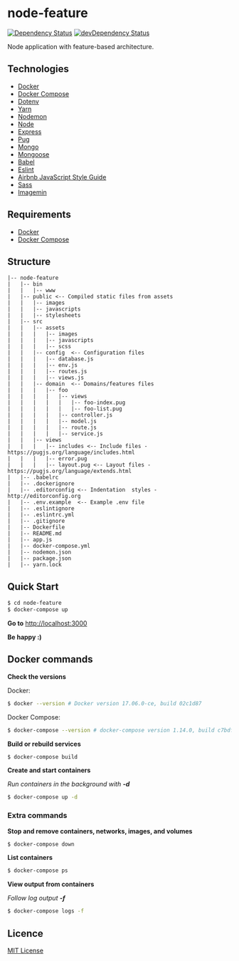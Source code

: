 # node-feature

[![Dependency Status](https://david-dm.org/danielrohers/node-feature.svg)](https://david-dm.org/danielrohers/node-feature)
[![devDependency Status](https://david-dm.org/danielrohers/node-feature/dev-status.svg)](https://david-dm.org/danielrohers/node-feature#info=devDependencies)

Node application with feature-based architecture.

## Technologies
* [Docker](https://www.docker.com)
* [Docker Compose](https://docs.docker.com/compose)
* [Dotenv](https://www.npmjs.com/package/dotenv)
* [Yarn](https://yarnpkg.com)
* [Nodemon](http://nodemon.io)
* [Node](https://nodejs.org)
* [Express](http://expressjs.com)
* [Pug](https://pugjs.org)
* [Mongo](https://www.mongodb.com)
* [Mongoose](http://mongoosejs.com)
* [Babel](https://babeljs.io)
* [Eslint](https://eslint.org)
* [Airbnb JavaScript Style Guide](https://github.com/airbnb/javascript)
* [Sass](http://sass-lang.com)
* [Imagemin](https://github.com/imagemin/imagemin)


## Requirements

* [Docker](https://docs.docker.com/engine/installation)
* [Docker Compose](https://docs.docker.com/compose/install)


## Structure

```
|-- node-feature
|   |-- bin
|   |   |-- www
|   |-- public <-- Compiled static files from assets
|   |   |-- images
|   |   |-- javascripts
|   |   |-- stylesheets
|   |-- src
|   |   |-- assets
|   |   |   |-- images
|   |   |   |-- javascripts
|   |   |   |-- scss
|   |   |-- config  <-- Configuration files
|   |   |   |-- database.js
|   |   |   |-- env.js
|   |   |   |-- routes.js
|   |   |   |-- views.js
|   |   |-- domain  <-- Domains/features files
|   |   |   |-- foo
|   |   |   |   |-- views
|   |   |   |   |   |-- foo-index.pug
|   |   |   |   |   |-- foo-list.pug
|   |   |   |   |-- controller.js
|   |   |   |   |-- model.js
|   |   |   |   |-- route.js
|   |   |   |   |-- service.js
|   |   |-- views
|   |   |   |-- includes <-- Include files - https://pugjs.org/language/includes.html
|   |   |   |-- error.pug
|   |   |   |-- layout.pug <-- Layout files - https://pugjs.org/language/extends.html
|   |-- .babelrc
|   |-- .dockerignore
|   |-- .editorconfig <-- Indentation  styles - http://editorconfig.org
|   |-- .env.example  <-- Example .env file
|   |-- .eslintignore
|   |-- .eslintrc.yml
|   |-- .gitignore
|   |-- Dockerfile
|   |-- README.md
|   |-- app.js
|   |-- docker-compose.yml
|   |-- nodemon.json
|   |-- package.json
|   |-- yarn.lock
```

## Quick Start

```bash
$ cd node-feature
$ docker-compose up
```

**Go to** [http://localhost:3000](http://localhost:3000)

**Be happy :)**

## Docker commands

**Check the versions**

Docker:
```bash
$ docker --version # Docker version 17.06.0-ce, build 02c1d87
```

Docker Compose:
```bash
$ docker-compose --version # docker-compose version 1.14.0, build c7bdf9e
```

**Build or rebuild services**

```bash
$ docker-compose build
```

**Create and start containers**

*Run containers in the background with **-d***

```bash
$ docker-compose up -d
```

### Extra commands

**Stop and remove containers, networks, images, and volumes**

```bash
$ docker-compose down
```

**List containers**

```bash
$ docker-compose ps
```

**View output from containers**

*Follow log output **-f***

```bash
$ docker-compose logs -f
```

## Licence
[MIT License](LICENSE)
